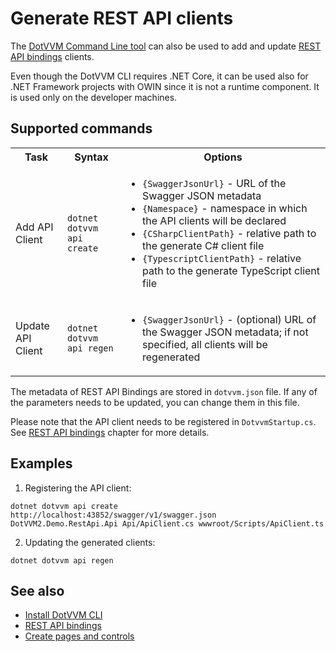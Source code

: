 # Generate REST API clients

The [DotVVM Command Line tool](install) can also be used to add and update [REST API bindings](~/pages/concepts/respond-to-user-actions/rest-api-bindings/overview) clients.

Even though the DotVVM CLI requires .NET Core, it can be used also for .NET Framework projects with OWIN since it is not a runtime component. It is used only on the developer machines.

## Supported commands

<table class="table table-bordered">
    <tr>
        <th>Task</th>
        <th>Syntax</th>
        <th>Options</th>
    </tr>
    <tr>
        <td>Add API Client</td>
        <td><code>dotnet dotvvm api create</code></td>
        <td>
            <ul>
                <li><code>{SwaggerJsonUrl}</code> - URL of the Swagger JSON metadata</li>
                <li><code>{Namespace}</code> - namespace in which the API clients will be declared</li>
                <li><code>{CSharpClientPath}</code> - relative path to the generate C# client file</li>
                <li><code>{TypescriptClientPath}</code> - relative path to the generate TypeScript client file</li>
            </ul>
        </td>
    </tr>
    <tr>
        <td>Update API Client</td>
        <td><code>dotnet dotvvm api regen</code></td>
        <td>
            <ul>
                <li><code>{SwaggerJsonUrl}</code> - (optional) URL of the Swagger JSON metadata; if not specified, all clients will be regenerated</li>
            </ul>
        </td>
    </tr>
</table>

The metadata of REST API Bindings are stored in `dotvvm.json` file. If any of the parameters needs to be updated, you can change them in this file.

Please note that the API client needs to be registered in `DotvvmStartup.cs`. See [REST API bindings](~/pages/concepts/respond-to-user-actions/rest-api-bindings/overview) chapter for more details.

## Examples

1. Registering the API client:

```
dotnet dotvvm api create http://localhost:43852/swagger/v1/swagger.json DotVVM2.Demo.RestApi.Api Api/ApiClient.cs wwwroot/Scripts/ApiClient.ts
``` 

2. Updating the generated clients:

```
dotnet dotvvm api regen
```

## See also

* [Install DotVVM CLI](install)
* [REST API bindings](~/pages/concepts/respond-to-user-actions/rest-api-bindings/overview)
* [Create pages and controls](create-pages-and-controls)